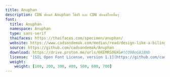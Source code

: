 ```yaml
---
title: Anuphan
description: CDN ฟอนต์ Anuphan ใช้ฟรี และ CDN ฟอนต์ไทยอื่นๆ
font:
  title: Anuphan
  namespace: Anuphan
  type: sans-serif
  thaifaces: https://thaifaces.com/specimen/anuphan/
  website: https://www.cadsondemak.com/medias/read/design-like-a-bilingual-ibm-plex-thai
  source: https://github.com/cadsondemak/Anuphan
  download: https://drive.proton.me/urls/6KEMRS0GXG#tCO9BoG81BNb
  license: '[SIL Open Font License, version 1.1](https://github.com/cadsondemak/Anuphan/blob/master/OFL.txt)'
  weight:
    weight: [100, 200, 300, 400, 500, 600, 700]
---
```


<div></div>
